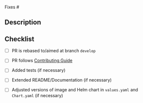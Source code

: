 <!--- Provide a general summary of your changes in the Title above -->

<!--- Reference respective issue if it exists -->
Fixes #

## Description

<!--- Provide a short description of the PR: why? how? -->

## Checklist
<!--- Feel free to reach out if help on any items in the checklist is needed -->

- [ ] PR is rebased to/aimed at branch `develop`
- [ ] PR follows [Contributing Guide](../docs/CONTRIBUTING.md)
- [ ] Added tests (if necessary)
- [ ] Extended README/Documentation (if necessary)
- [ ] Adjusted versions of image and Helm chart in `values.yaml` and `Chart.yaml` (if necessary)

